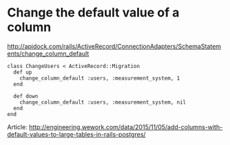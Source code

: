 # Change the default value of a column

http://apidock.com/rails/ActiveRecord/ConnectionAdapters/SchemaStatements/change_column_default

```
class ChangeUsers < ActiveRecord::Migration
  def up
    change_column_default :users, :measurement_system, 1
  end

  def down
    change_column_default :users, :measurement_system, nil
  end
end
```

Article: http://engineering.wework.com/data/2015/11/05/add-columns-with-default-values-to-large-tables-in-rails-postgres/
